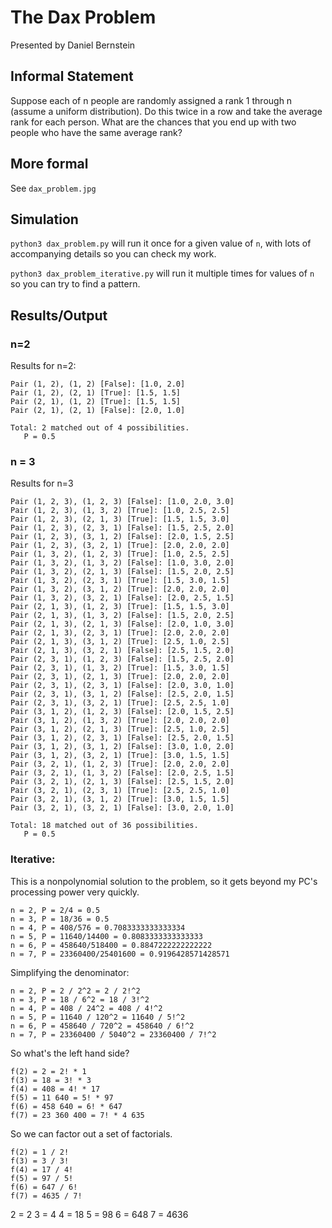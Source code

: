 # The Dax Problem
Presented by Daniel Bernstein

## Informal Statement
Suppose each of n people are randomly assigned a rank 1 through n (assume
a uniform distribution). Do this twice in a row and take the average rank
for each person. What are the chances that you end up with two people who
have the same average rank?

## More formal
See `dax_problem.jpg`

## Simulation
`python3 dax_problem.py` will run it once for a given value of `n`, with
lots of accompanying details so you can check my work.

`python3 dax_problem_iterative.py` will run it multiple times for values
of `n` so you can try to find a pattern.

## Results/Output

### n=2
Results for n=2:
```
Pair (1, 2), (1, 2) [False]: [1.0, 2.0]
Pair (1, 2), (2, 1) [True]: [1.5, 1.5]
Pair (2, 1), (1, 2) [True]: [1.5, 1.5]
Pair (2, 1), (2, 1) [False]: [2.0, 1.0]

Total: 2 matched out of 4 possibilities.
   P = 0.5
```

### n = 3
Results for n=3
```
Pair (1, 2, 3), (1, 2, 3) [False]: [1.0, 2.0, 3.0]
Pair (1, 2, 3), (1, 3, 2) [True]: [1.0, 2.5, 2.5]
Pair (1, 2, 3), (2, 1, 3) [True]: [1.5, 1.5, 3.0]
Pair (1, 2, 3), (2, 3, 1) [False]: [1.5, 2.5, 2.0]
Pair (1, 2, 3), (3, 1, 2) [False]: [2.0, 1.5, 2.5]
Pair (1, 2, 3), (3, 2, 1) [True]: [2.0, 2.0, 2.0]
Pair (1, 3, 2), (1, 2, 3) [True]: [1.0, 2.5, 2.5]
Pair (1, 3, 2), (1, 3, 2) [False]: [1.0, 3.0, 2.0]
Pair (1, 3, 2), (2, 1, 3) [False]: [1.5, 2.0, 2.5]
Pair (1, 3, 2), (2, 3, 1) [True]: [1.5, 3.0, 1.5]
Pair (1, 3, 2), (3, 1, 2) [True]: [2.0, 2.0, 2.0]
Pair (1, 3, 2), (3, 2, 1) [False]: [2.0, 2.5, 1.5]
Pair (2, 1, 3), (1, 2, 3) [True]: [1.5, 1.5, 3.0]
Pair (2, 1, 3), (1, 3, 2) [False]: [1.5, 2.0, 2.5]
Pair (2, 1, 3), (2, 1, 3) [False]: [2.0, 1.0, 3.0]
Pair (2, 1, 3), (2, 3, 1) [True]: [2.0, 2.0, 2.0]
Pair (2, 1, 3), (3, 1, 2) [True]: [2.5, 1.0, 2.5]
Pair (2, 1, 3), (3, 2, 1) [False]: [2.5, 1.5, 2.0]
Pair (2, 3, 1), (1, 2, 3) [False]: [1.5, 2.5, 2.0]
Pair (2, 3, 1), (1, 3, 2) [True]: [1.5, 3.0, 1.5]
Pair (2, 3, 1), (2, 1, 3) [True]: [2.0, 2.0, 2.0]
Pair (2, 3, 1), (2, 3, 1) [False]: [2.0, 3.0, 1.0]
Pair (2, 3, 1), (3, 1, 2) [False]: [2.5, 2.0, 1.5]
Pair (2, 3, 1), (3, 2, 1) [True]: [2.5, 2.5, 1.0]
Pair (3, 1, 2), (1, 2, 3) [False]: [2.0, 1.5, 2.5]
Pair (3, 1, 2), (1, 3, 2) [True]: [2.0, 2.0, 2.0]
Pair (3, 1, 2), (2, 1, 3) [True]: [2.5, 1.0, 2.5]
Pair (3, 1, 2), (2, 3, 1) [False]: [2.5, 2.0, 1.5]
Pair (3, 1, 2), (3, 1, 2) [False]: [3.0, 1.0, 2.0]
Pair (3, 1, 2), (3, 2, 1) [True]: [3.0, 1.5, 1.5]
Pair (3, 2, 1), (1, 2, 3) [True]: [2.0, 2.0, 2.0]
Pair (3, 2, 1), (1, 3, 2) [False]: [2.0, 2.5, 1.5]
Pair (3, 2, 1), (2, 1, 3) [False]: [2.5, 1.5, 2.0]
Pair (3, 2, 1), (2, 3, 1) [True]: [2.5, 2.5, 1.0]
Pair (3, 2, 1), (3, 1, 2) [True]: [3.0, 1.5, 1.5]
Pair (3, 2, 1), (3, 2, 1) [False]: [3.0, 2.0, 1.0]

Total: 18 matched out of 36 possibilities.
   P = 0.5
```

### Iterative:
This is a nonpolynomial solution to the problem, so it gets beyond my PC's processing power
very quickly.

```
n = 2, P = 2/4 = 0.5
n = 3, P = 18/36 = 0.5
n = 4, P = 408/576 = 0.7083333333333334
n = 5, P = 11640/14400 = 0.8083333333333333
n = 6, P = 458640/518400 = 0.8847222222222222
n = 7, P = 23360400/25401600 = 0.9196428571428571
```

Simplifying the denominator:
```
n = 2, P = 2 / 2^2 = 2 / 2!^2
n = 3, P = 18 / 6^2 = 18 / 3!^2
n = 4, P = 408 / 24^2 = 408 / 4!^2
n = 5, P = 11640 / 120^2 = 11640 / 5!^2
n = 6, P = 458640 / 720^2 = 458640 / 6!^2
n = 7, P = 23360400 / 5040^2 = 23360400 / 7!^2
```

So what's the left hand side?

```
f(2) = 2 = 2! * 1
f(3) = 18 = 3! * 3
f(4) = 408 = 4! * 17
f(5) = 11 640 = 5! * 97
f(6) = 458 640 = 6! * 647
f(7) = 23 360 400 = 7! * 4 635
```

So we can factor out a set of factorials.

```
f(2) = 1 / 2!
f(3) = 3 / 3!
f(4) = 17 / 4!
f(5) = 97 / 5!
f(6) = 647 / 6!
f(7) = 4635 / 7!
```

2 = 2
3 = 4
4 = 18
5 = 98
6 = 648
7 = 4636



